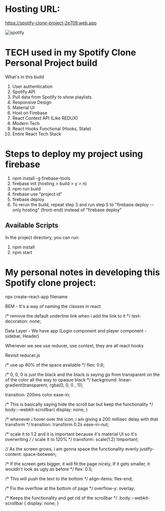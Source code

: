 # Hosting URL: 
https://spotify-clone-project-2e709.web.app

![spotify](https://user-images.githubusercontent.com/63961200/116084889-d280d900-a6d0-11eb-81b3-7dbe8af0123b.gif)


# TECH used in my Spotify Clone Personal Project build

What's in this build
1) User authentication
2) Spotify API
3) Pull data from Spotify to show playlists
3) Responsive Design
4) Material UI
5) Host on Firebase
5) React Context API (Like REDUX)
6) Modern Tech
7) React Hooks Functional (Hooks, State)
8) Entire React Tech Stack

# Steps to deploy my project using firebase

1) npm install -g firebase-tools
2) firebase init (hosting > build > y > n)
3) npm run build
4) firebase use "project id"
5) firebase deploy
6) To rerun the build, repeat step 3 and run step 5 to "firebase deploy --only hosting" (front-end) instead of "firebase deploy" 

## Available Scripts

In the project directory, you can run:

1) npm install
2) npm start

# My personal notes in developing this Spotify clone project:

npx create-react-app filename


BEM - It's a way of naming the classes in react

/* remove the default underline link when i add the link to it */
text-decoration: none;

Data Layer - We have app (Login component and player component - sidebar, Header)

Whenever we see use reducer, use context, they are all react hooks

Revisit reducer.js

/* use up 80% of the space available  */
    flex: 0.8;

/* 0, 0, 0 is just the black and the black is saying go
from transparent on the of the color all the way to opaque black   */
background: linear-gradient(transparent, rgba(0, 0, 0 , 1));

transition: 200ms color ease-in;

/* This is basically saying hide the scroll bar but keep the functionality  */
body::-webkit-scrollbar{
  display: none;
}

/* whenever i hover over the icon, i am giving a 200 millisec delay with that transform */
transition: transform 0.2s ease-in-out;
    
/* scale it to 1.2 and it is important because it's material UI so it's overwriting  */
/* scale it to 120% */
transform: scale(1.2) !important;

// As the screen grows, i am gonna space the functionality evenly
justify-content: space-between; 


/* If the screen gets bigger, it will fit the page nicely,
   If it gets smaller, it wouldn't look as ugly as before  */
flex: 0.5;

/* This will push the text to the bottom */
align-items: flex-end;

/* Fix the overflow at the bottom of page */
overflow-y: overlay;

/* Keeps the functionality and get rid of the scrollbar */
.body::-webkit-scrollbar {
    display: none;
}
